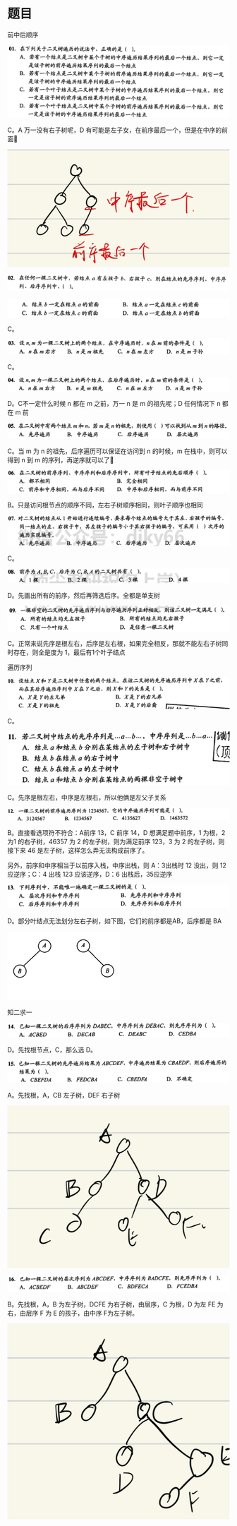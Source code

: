 # 题目

前中后顺序

![Untitled](%E9%A2%98%E7%9B%AE%2074e1f1e6a5b6437d822f3319b269cbc1/Untitled.png)

C。A 万一没有右子树呢，D 有可能是左子女，在前序最后一个，但是在中序的前面🧐

![Untitled](%E9%A2%98%E7%9B%AE%2074e1f1e6a5b6437d822f3319b269cbc1/Untitled%201.png)

![Untitled](%E9%A2%98%E7%9B%AE%2074e1f1e6a5b6437d822f3319b269cbc1/Untitled%202.png)

![Untitled](%E9%A2%98%E7%9B%AE%2074e1f1e6a5b6437d822f3319b269cbc1/Untitled%203.png)

C。

![Untitled](%E9%A2%98%E7%9B%AE%2074e1f1e6a5b6437d822f3319b269cbc1/Untitled%204.png)

C。

![Untitled](%E9%A2%98%E7%9B%AE%2074e1f1e6a5b6437d822f3319b269cbc1/Untitled%205.png)

D。C不一定什么时候 n 都在 m 之前，万一 n 是 m 的祖先呢；D 任何情况下 n 都在 m 前

![Untitled](%E9%A2%98%E7%9B%AE%2074e1f1e6a5b6437d822f3319b269cbc1/Untitled%206.png)

C。当 m 为 n 的祖先，后序遍历可以保证在访问到 n 的时候，m 在栈中，则可以得到 n 到 m 的序列，再逆序就可以了🧐

![Untitled](%E9%A2%98%E7%9B%AE%2074e1f1e6a5b6437d822f3319b269cbc1/Untitled%207.png)

B。只是访问根节点的顺序不同，左右子树顺序相同，则叶子顺序也相同

![Untitled](%E9%A2%98%E7%9B%AE%2074e1f1e6a5b6437d822f3319b269cbc1/Untitled%208.png)

C。

![Untitled](%E9%A2%98%E7%9B%AE%2074e1f1e6a5b6437d822f3319b269cbc1/Untitled%209.png)

D。先画出所有的前序，然后再筛选后序。全都是单支树

![Untitled](%E9%A2%98%E7%9B%AE%2074e1f1e6a5b6437d822f3319b269cbc1/Untitled%2010.png)

C。正常来说先序是根左右，后序是左右根，如果完全相反，那就不能左右子树同时存在，则全是度为 1，最后有1个叶子结点

遍历序列

![Untitled](%E9%A2%98%E7%9B%AE%2074e1f1e6a5b6437d822f3319b269cbc1/Untitled%2011.png)

C。

![Untitled](%E9%A2%98%E7%9B%AE%2074e1f1e6a5b6437d822f3319b269cbc1/Untitled%2012.png)

 C。先序是根左右，中序是左根右，所以他俩是左父子关系

![Untitled](%E9%A2%98%E7%9B%AE%2074e1f1e6a5b6437d822f3319b269cbc1/Untitled%2013.png)

B。直接看选项符不符合：A前序 13，C 前序 14，D 想满足题中前序，1 为根，2 为1 的右子树，46357 为 2 的左子树，则为满足前序 123，3 为 2 的左子树，则接下来 46 是左子树，这样怎么弄无法构成前序了。

另外，前序和中序相当于以前序入栈，中序出栈，则 A：3出栈时 12 没出，则 12 应逆序；C：4 出栈 123 应该逆序，D：6 出栈后，35应逆序

![Untitled](%E9%A2%98%E7%9B%AE%2074e1f1e6a5b6437d822f3319b269cbc1/Untitled%2014.png)

D。部分叶结点无法划分左右子树，如下图，它们的前序都是AB，后序都是 BA

![Untitled](%E9%A2%98%E7%9B%AE%2074e1f1e6a5b6437d822f3319b269cbc1/Untitled%2015.png)

知二求一

![Untitled](%E9%A2%98%E7%9B%AE%2074e1f1e6a5b6437d822f3319b269cbc1/Untitled%2016.png)

D。先找根节点，C，那么选 D。

![Untitled](%E9%A2%98%E7%9B%AE%2074e1f1e6a5b6437d822f3319b269cbc1/Untitled%2017.png)

A。先找根，A，CB 左子树，DEF 右子树

![Untitled](%E9%A2%98%E7%9B%AE%2074e1f1e6a5b6437d822f3319b269cbc1/Untitled%2018.png)

![Untitled](%E9%A2%98%E7%9B%AE%2074e1f1e6a5b6437d822f3319b269cbc1/Untitled%2019.png)

B。先找根，A，B 为左子树，DCFE 为右子树，由层序，C 为根，D 为左 FE
 为右，由层序 F 为 E 的孩子，由中序 F为左子树。

![Untitled](%E9%A2%98%E7%9B%AE%2074e1f1e6a5b6437d822f3319b269cbc1/Untitled%2020.png)